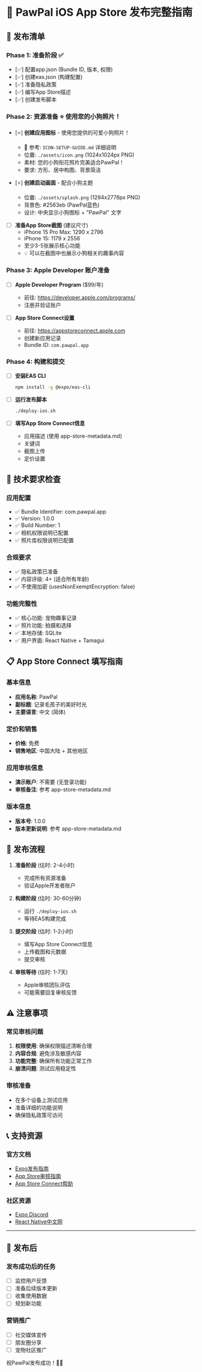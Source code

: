 # 📱 PawPal iOS App Store 发布完整指南

## 🎯 发布清单

### Phase 1: 准备阶段 ✅
- [✅] 配置app.json (Bundle ID, 版本, 权限)
- [✅] 创建eas.json (构建配置)
- [✅] 准备隐私政策
- [✅] 编写App Store描述
- [✅] 创建发布脚本

### Phase 2: 资源准备 ⭐ **使用您的小狗照片！**
- [⭐] **创建应用图标** - 使用您提供的可爱小狗照片！
  - 📸 参考: `ICON-SETUP-GUIDE.md` 详细说明
  - 位置: `./assets/icon.png` (1024x1024px PNG)
  - 素材: 您的小狗衔花照片完美适合PawPal！
  - 要求: 方形、居中构图、背景简洁
  
- [⭐] **创建启动画面** - 配合小狗主题
  - 位置: `./assets/splash.png` (1284x2778px PNG)
  - 背景色: #2563eb (PawPal蓝色)
  - 设计: 中央显示小狗图标 + "PawPal" 文字

- [ ] **准备App Store截图** (建议尺寸)
  - iPhone 15 Pro Max: 1290 x 2796
  - iPhone 15: 1179 x 2556
  - 至少3-5张展示核心功能
  - 💡 可以在截图中也展示小狗相关的趣事内容

### Phase 3: Apple Developer 账户准备
- [ ] **Apple Developer Program** ($99/年)
  - 前往: https://developer.apple.com/programs/
  - 注册并验证账户

- [ ] **App Store Connect设置**
  - 前往: https://appstoreconnect.apple.com
  - 创建新应用记录
  - Bundle ID: `com.pawpal.app`

### Phase 4: 构建和提交
- [ ] **安装EAS CLI**
  ```bash
  npm install -g @expo/eas-cli
  ```

- [ ] **运行发布脚本**
  ```bash
  ./deploy-ios.sh
  ```

- [ ] **填写App Store Connect信息**
  - 应用描述 (使用 app-store-metadata.md)
  - 关键词
  - 截图上传
  - 定价设置

## 🔧 技术要求检查

### 应用配置
- ✅ Bundle Identifier: com.pawpal.app
- ✅ Version: 1.0.0
- ✅ Build Number: 1
- ✅ 相机权限说明已配置
- ✅ 照片库权限说明已配置

### 合规要求
- ✅ 隐私政策已准备
- ✅ 内容评级: 4+ (适合所有年龄)
- ✅ 不使用加密 (usesNonExemptEncryption: false)

### 功能完整性
- ✅ 核心功能: 宠物趣事记录
- ✅ 照片功能: 拍摄和选择
- ✅ 本地存储: SQLite
- ✅ 用户界面: React Native + Tamagui

## 📋 App Store Connect 填写指南

### 基本信息
- **应用名称**: PawPal
- **副标题**: 记录毛孩子的美好时光
- **主要语言**: 中文 (简体)

### 定价和销售
- **价格**: 免费
- **销售地区**: 中国大陆 + 其他地区

### 应用审核信息
- **演示账户**: 不需要 (无登录功能)
- **审核备注**: 参考 app-store-metadata.md

### 版本信息
- **版本号**: 1.0.0
- **版本更新说明**: 参考 app-store-metadata.md

## 🚀 发布流程

1. **准备阶段** (估时: 2-4小时)
   - 完成所有资源准备
   - 验证Apple开发者账户

2. **构建阶段** (估时: 30-60分钟)
   - 运行 `./deploy-ios.sh`
   - 等待EAS构建完成

3. **提交阶段** (估时: 1-2小时)
   - 填写App Store Connect信息
   - 上传截图和元数据
   - 提交审核

4. **审核等待** (估时: 1-7天)
   - Apple审核团队评估
   - 可能需要回复审核反馈

## ⚠️  注意事项

### 常见审核问题
1. **权限使用**: 确保权限描述清晰合理
2. **内容合规**: 避免涉及敏感内容
3. **功能完整**: 确保所有功能正常工作
4. **崩溃问题**: 测试应用稳定性

### 审核准备
- 在多个设备上测试应用
- 准备详细的功能说明
- 确保隐私政策可访问

## 📞 支持资源

### 官方文档
- [Expo发布指南](https://docs.expo.dev/submit/ios/)
- [App Store审核指南](https://developer.apple.com/app-store/review/guidelines/)
- [App Store Connect帮助](https://developer.apple.com/help/app-store-connect/)

### 社区资源
- [Expo Discord](https://discord.gg/expo)
- [React Native中文网](https://reactnative.cn/)

---

## 🎉 发布后

### 发布成功后的任务
- [ ] 监控用户反馈
- [ ] 准备后续版本更新
- [ ] 收集使用数据
- [ ] 规划新功能

### 营销推广
- [ ] 社交媒体宣传
- [ ] 朋友圈分享
- [ ] 宠物社区推广

祝PawPal发布成功！🐾✨